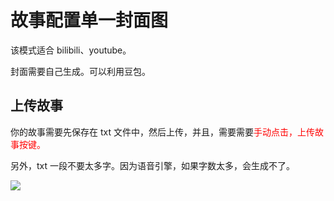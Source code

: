 # 故事配置单一封面图

该模式适合 bilibili、youtube。

封面需要自己生成。可以利用豆包。

## 上传故事

你的故事需要先保存在 txt 文件中，然后上传，并且，需要需要<span style="color:red">手动点击，上传故事按键。</span>

另外，txt 一段不要太多字。因为语音引擎，如果字数太多，会生成不了。

![](/images/story12.png)


